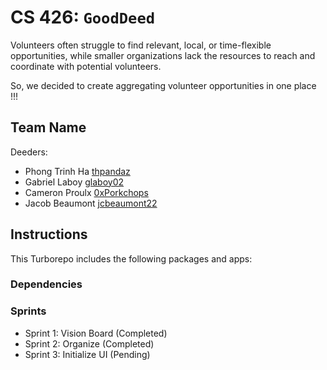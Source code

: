 # CS 426: `GoodDeed`

Volunteers often struggle to find relevant, local, or time-flexible opportunities, while smaller organizations lack the resources to reach and coordinate with potential volunteers.

So, we decided to create aggregating volunteer opportunities in one place !!!


## Team Name

Deeders:

- Phong Trinh Ha [thpandaz](https://github.com/thpandaz)
- Gabriel Laboy [glaboy02](https://github.com/glaboy02)
- Cameron Proulx [0xPorkchops](https://github.com/0xPorkchops)
- Jacob Beaumont [jcbeaumont22](https://github.com/jcbeaumont22)

## Instructions

This Turborepo includes the following packages and apps:

### Dependencies

### Sprints

- Sprint 1: Vision Board (Completed)
- Sprint 2: Organize (Completed)
- Sprint 3: Initialize UI (Pending)
